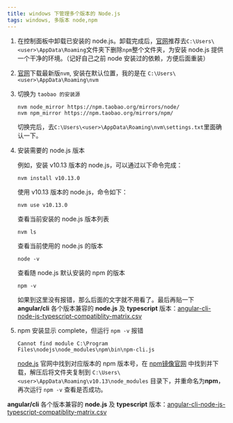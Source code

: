 ```yaml
---
title: windows 下管理多个版本的 Node.js
tags: windows, 多版本 node,npm
---
```



1. 在控制面板中卸载已安装的 node.js。卸载完成后，[官网](https://github.com/coreybutler/nvm-windows)推荐去`C:\Users\<user>\AppData\Roaming`文件夹下删除`npm`整个文件夹，为安装 node.js 提供一个干净的环境。（记好自己之前 node 安装过的依赖，方便后面重装）

   

2. [官网](https://github.com/coreybutler/nvm-windows)下载最新版`nvm`, 安装在默认位置，我的是在 `C:\Users\<user>\AppData\Roaming\nvm`

   

3. 切换为 `taobao 的安装源`

   ```
   nvm node_mirror https://npm.taobao.org/mirrors/node/
   nvm npm_mirror https://npm.taobao.org/mirrors/npm/
   ```

   切换完后，去`C:\Users\<user>\AppData\Roaming\nvm\settings.txt`里面确认一下。

   

4. 安装需要的 node.js 版本

   例如，安装 v10.13 版本的 node.js，可以通过以下命令完成：

   ```
   nvm install v10.13.0
   ```

   使用 v10.13 版本的 node.js，命令如下：

   ```
   nvm use v10.13.0
   ```

   查看当前安装的 node.js 版本列表

   ```
   nvm ls
   ```

   查看当前使用的 node.js 的版本

   ```
   node -v
   ```

   查看随 node.js 默认安装的 npm 的版本

   ```
   npm -v
   ```

   如果到这里没有报错，那么后面的文字就不用看了。最后再贴一下 **angular/cli** 各个版本兼容的 **node.js** 及 **typescript** 版本：[angular-cli-node-js-typescript-compatiblity-matrix.csv](https://gist.github.com/LayZeeDK/c822cc812f75bb07b7c55d07ba2719b3#file-angular-cli-node-js-typescript-compatiblity-matrix-csv)

   

5. npm 安装显示 complete，但运行 `npm -v` 报错

   ```
   Cannot find module C:\Program Files\nodejs\node_modules\npm\bin\npm-cli.js
   ```

   [node.js](https://nodejs.org/en/download/releases/) 官网中找到对应版本的 npm 版本号，在 [npm镜像官网](https://npm.taobao.org/mirrors/npm/) 中找到并下载，解压后将文件夹复制到 `C:\Users\<user>\AppData\Roaming\v10.13\node_modules` 目录下，并重命名为**npm**，再次运行 `npm -v` 查看是否成功。

   

 **angular/cli** 各个版本兼容的 **node.js** 及 **typescript** 版本：[angular-cli-node-js-typescript-compatiblity-matrix.csv](https://gist.github.com/LayZeeDK/c822cc812f75bb07b7c55d07ba2719b3#file-angular-cli-node-js-typescript-compatiblity-matrix-csv)

 


